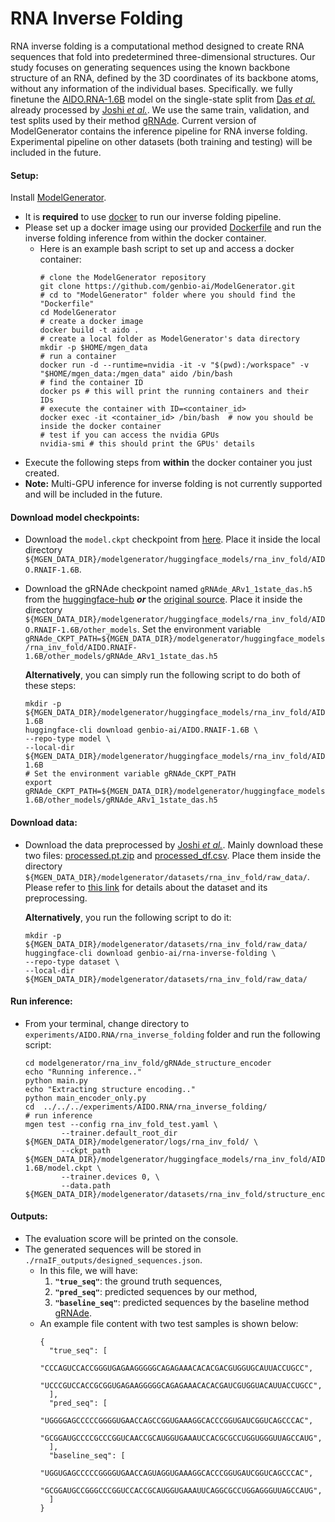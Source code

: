 # RNA Inverse Folding
RNA inverse folding is a computational method designed to create RNA sequences that fold into predetermined three-dimensional structures. Our study focuses on generating sequences using the known backbone structure of an RNA, defined by the 3D coordinates of its backbone atoms, without any information of the individual bases. Specifically. we fully finetune the [AIDO.RNA-1.6B](https://huggingface.co/genbio-ai/AIDO.RNA-1.6B) model on the single-state split from [Das _et al._](https://www.nature.com/articles/nmeth.1433) already processed by [Joshi _et al._](https://arxiv.org/abs/2305.14749). We use the same train, validation, and test splits used by their method [gRNAde](https://arxiv.org/abs/2305.14749). Current version of ModelGenerator contains the inference pipeline for RNA inverse folding. Experimental pipeline on other datasets (both training and testing) will be included in the future.

#### Setup:
Install [ModelGenerator](https://github.com/genbio-ai/modelgenerator). 
- It is **required** to use [docker](https://www.docker.com/101-tutorial/) to run our inverse folding pipeline.
- Please set up a docker image using our provided [Dockerfile](https://github.com/genbio-ai/ModelGenerator/blob/main/Dockerfile) and run the inverse folding inference from within the docker container. 
  - Here is an example bash script to set up and access a docker container:
    ```
    # clone the ModelGenerator repository
    git clone https://github.com/genbio-ai/ModelGenerator.git
    # cd to "ModelGenerator" folder where you should find the "Dockerfile"
    cd ModelGenerator
    # create a docker image
    docker build -t aido .
    # create a local folder as ModelGenerator's data directory
    mkdir -p $HOME/mgen_data
    # run a container
    docker run -d --runtime=nvidia -it -v "$(pwd):/workspace" -v "$HOME/mgen_data:/mgen_data" aido /bin/bash
    # find the container ID
    docker ps # this will print the running containers and their IDs
    # execute the container with ID=<container_id>
    docker exec -it <container_id> /bin/bash  # now you should be inside the docker container
    # test if you can access the nvidia GPUs
    nvidia-smi # this should print the GPUs' details
    ```
- Execute the following steps from **within** the docker container you just created.
- **Note:** Multi-GPU inference for inverse folding is not currently supported and will be included in the future.

#### Download model checkpoints:

- Download the `model.ckpt` checkpoint from [here](https://huggingface.co/genbio-ai/AIDO.RNAIF-1.6B/blob/main/model.ckpt). Place it inside the local directory `${MGEN_DATA_DIR}/modelgenerator/huggingface_models/rna_inv_fold/AIDO.RNAIF-1.6B`.

- Download the gRNAde checkpoint named `gRNAde_ARv1_1state_das.h5` from the [huggingface-hub](https://huggingface.co/genbio-ai/AIDO.RNAIF-1.6B/blob/main/other_models/gRNAde_ARv1_1state_all.h5) ***or*** the [original source](https://github.com/chaitjo/geometric-rna-design/blob/main/checkpoints/gRNAde_ARv1_1state_all.h5). Place it inside the directory `${MGEN_DATA_DIR}/modelgenerator/huggingface_models/rna_inv_fold/AIDO.RNAIF-1.6B/other_models`. Set the environment variable `gRNAde_CKPT_PATH=${MGEN_DATA_DIR}/modelgenerator/huggingface_models/rna_inv_fold/AIDO.RNAIF-1.6B/other_models/gRNAde_ARv1_1state_das.h5`

  **Alternatively**, you can simply run the following script to do both of these steps:
  ```
  mkdir -p ${MGEN_DATA_DIR}/modelgenerator/huggingface_models/rna_inv_fold/AIDO.RNAIF-1.6B
  huggingface-cli download genbio-ai/AIDO.RNAIF-1.6B \
  --repo-type model \
  --local-dir ${MGEN_DATA_DIR}/modelgenerator/huggingface_models/rna_inv_fold/AIDO.RNAIF-1.6B
  # Set the environment variable gRNAde_CKPT_PATH
  export gRNAde_CKPT_PATH=${MGEN_DATA_DIR}/modelgenerator/huggingface_models/rna_inv_fold/AIDO.RNAIF-1.6B/other_models/gRNAde_ARv1_1state_das.h5
  ```

#### Download data:
- Download the data preprocessed by [Joshi _et al._](https://arxiv.org/abs/2305.14749). Mainly download these two files: [processed.pt.zip](https://huggingface.co/datasets/genbio-ai/rna-inverse-folding/blob/main/processed.pt.zip) and [processed_df.csv](https://huggingface.co/datasets/genbio-ai/rna-inverse-folding/blob/main/processed_df.csv). Place them inside the directory `${MGEN_DATA_DIR}/modelgenerator/datasets/rna_inv_fold/raw_data/`. Please refer to [this link](https://github.com/chaitjo/geometric-rna-design/tree/main?tab=readme-ov-file#downloading-and-preparing-data) for details about the dataset and its preprocessing.

  **Alternatively**, you run the following script to do it:
  ```
  mkdir -p ${MGEN_DATA_DIR}/modelgenerator/datasets/rna_inv_fold/raw_data/
  huggingface-cli download genbio-ai/rna-inverse-folding \
  --repo-type dataset \
  --local-dir ${MGEN_DATA_DIR}/modelgenerator/datasets/rna_inv_fold/raw_data/
  ```

#### Run inference:
- From your terminal, change directory to `experiments/AIDO.RNA/rna_inverse_folding` folder and run the following script:
    ```
    cd modelgenerator/rna_inv_fold/gRNAde_structure_encoder
    echo "Running inference.."
    python main.py
    echo "Extracting structure encoding.."
    python main_encoder_only.py
    cd  ../../../experiments/AIDO.RNA/rna_inverse_folding/
    # run inference
    mgen test --config rna_inv_fold_test.yaml \
            --trainer.default_root_dir ${MGEN_DATA_DIR}/modelgenerator/logs/rna_inv_fold/ \
            --ckpt_path ${MGEN_DATA_DIR}/modelgenerator/huggingface_models/rna_inv_fold/AIDO.RNAIF-1.6B/model.ckpt \
            --trainer.devices 0, \
            --data.path ${MGEN_DATA_DIR}/modelgenerator/datasets/rna_inv_fold/structure_encoding/
    ```

#### Outputs:
- The evaluation score will be printed on the console.
- The generated sequences will be stored in `./rnaIF_outputs/designed_sequences.json`.
  - In this file, we will have:
    1. **`"true_seq"`**: the ground truth sequences,
    2. **`"pred_seq"`**: predicted sequences by our method,
    3. **`"baseline_seq"`**: predicted sequences by the baseline method [gRNAde](https://arxiv.org/abs/2305.14749).
  - An example file content with two test samples is shown below:
    ```
    {
      "true_seq": [
          "CCCAGUCCACCGGGUGAGAAGGGGGCAGAGAAACACACGACGUGGUGCAUUACCUGCC",
  		"UCCCGUCCACCGCGGUGAGAAGGGGGCAGAGAAACACACGAUCGUGGUACAUUACCUGCC",
      ],
      "pred_seq": [
          "UGGGGAGCCCCCGGGGUGAACCAGCCGGUGAAAGGCACCCGGUGAUCGGUCAGCCCAC",
  		"GCGGAUGCCCCGCCCGGUCAACCGCAUGGUGAAAUCCACGCGCCUGGUGGGUUAGCCAUG",
      ],
      "baseline_seq": [
          "UGGUGAGCCCCCGGGGUGAACCAGUAGGUGAAAGGCACCCGGUGAUCGGUCAGCCCAC",
  		"GCGGAUGCCGGGCCCGGUCCACCGCAUGGUGAAAUUCAGGCGCCUGGAGGGUUAGCCAUG",
      ]
    }
    ```